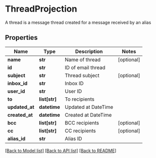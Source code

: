 # ThreadProjection

A thread is a message thread created for a message received by an alias
## Properties
Name | Type | Description | Notes
------------ | ------------- | ------------- | -------------
**name** | **str** | Name of thread | [optional] 
**id** | **str** | ID of email thread | 
**subject** | **str** | Thread subject | [optional] 
**inbox_id** | **str** | Inbox ID | 
**user_id** | **str** | User ID | 
**to** | **list[str]** | To recipients | 
**updated_at** | **datetime** | Updated at DateTime | 
**created_at** | **datetime** | Created at DateTime | 
**bcc** | **list[str]** | BCC recipients | [optional] 
**cc** | **list[str]** | CC recipients | [optional] 
**alias_id** | **str** | Alias ID | 

[[Back to Model list]](../README#documentation-for-models) [[Back to API list]](../README#documentation-for-api-endpoints) [[Back to README]](../README)


